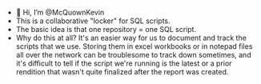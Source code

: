 - 👋 Hi, I’m @McQuownKevin
- This is a collaborative "locker" for SQL scripts.
- The basic idea is that one repository = one SQL script.
- Why do this at all? It's an easier way for us to document and track the scripts that we use. Storing them in excel workbooks or in notepad files all over the network can be
troublesome to track down sometimes, and it's difficult to tell if the script we're running is the latest or a prior rendition that wasn't quite finalized after the report
was created.

